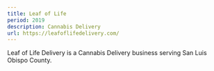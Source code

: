 ```yaml
---
title: Leaf of Life
period: 2019
description: Cannabis Delivery
url: https://leafoflifedelivery.com/
---
```


Leaf of Life Delivery is a Cannabis Delivery business serving San Luis Obispo County.